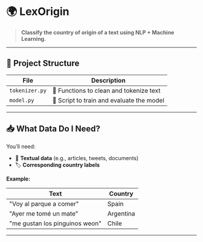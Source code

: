 # 🌍 LexOrigin

> **Classify the country of origin of a text using NLP + Machine Learning.**

---

## 📁 Project Structure

| File           | Description                                 |
|----------------|---------------------------------------------|
| `tokenizer.py` | 🧹 Functions to clean and tokenize text      |
| `model.py`     | 🤖 Script to train and evaluate the model    |

---

## 📥 What Data Do I Need?

You’ll need:

- 📝 **Textual data** (e.g., articles, tweets, documents)
- 🏷️ **Corresponding country labels**

**Example:**

| Text                             | Country     |
|----------------------------------|-------------|
| "Voy al parque a comer"          | Spain       |
| "Ayer me tomé un mate"           | Argentina   |
| "me gustan los pinguinos weon"   | Chile       |

---

